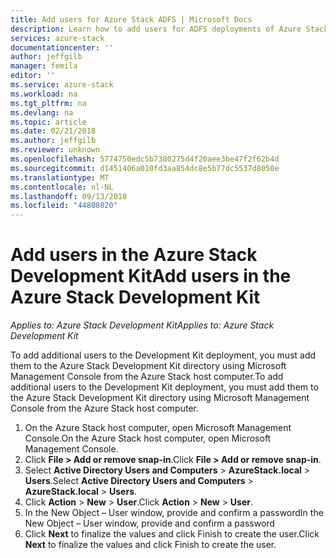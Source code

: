 ```yaml
---
title: Add users for Azure Stack ADFS | Microsoft Docs
description: Learn how to add users for ADFS deployments of Azure Stack
services: azure-stack
documentationcenter: ''
author: jeffgilb
manager: femila
editor: ''
ms.service: azure-stack
ms.workload: na
ms.tgt_pltfrm: na
ms.devlang: na
ms.topic: article
ms.date: 02/21/2018
ms.author: jeffgilb
ms.reviewer: unknown
ms.openlocfilehash: 5774750edc5b7380275d4f20aee3be47f2f62b4d
ms.sourcegitcommit: d1451406a010fd3aa854dc8e5b77dc5537d8050e
ms.translationtype: MT
ms.contentlocale: nl-NL
ms.lasthandoff: 09/13/2018
ms.locfileid: "44808020"
---
```

# <a name="add-users-in-the-azure-stack-development-kit"></a><span data-ttu-id="475a7-103">Add users in the Azure Stack Development Kit</span><span class="sxs-lookup"><span data-stu-id="475a7-103">Add users in the Azure Stack Development Kit</span></span>

<span data-ttu-id="475a7-104">*Applies to: Azure Stack Development Kit*</span><span class="sxs-lookup"><span data-stu-id="475a7-104">*Applies to: Azure Stack Development Kit*</span></span>

<span data-ttu-id="475a7-105">To add additional users to the Development Kit deployment, you must add them to the Azure Stack Development Kit directory using Microsoft Management Console from the Azure Stack host computer.</span><span class="sxs-lookup"><span data-stu-id="475a7-105">To add additional users to the Development Kit deployment, you must add them to the Azure Stack Development Kit directory using Microsoft Management Console from the Azure Stack host computer.</span></span>
1.  <span data-ttu-id="475a7-106">On the Azure Stack host computer, open Microsoft Management Console.</span><span class="sxs-lookup"><span data-stu-id="475a7-106">On the Azure Stack host computer, open Microsoft Management Console.</span></span>
2.  <span data-ttu-id="475a7-107">Click **File > Add or remove snap-in**.</span><span class="sxs-lookup"><span data-stu-id="475a7-107">Click **File > Add or remove snap-in**.</span></span>
3.  <span data-ttu-id="475a7-108">Select **Active Directory Users and Computers** > **AzureStack.local** > **Users**.</span><span class="sxs-lookup"><span data-stu-id="475a7-108">Select **Active Directory Users and Computers** > **AzureStack.local** > **Users**.</span></span>
4.  <span data-ttu-id="475a7-109">Click **Action** > **New** > **User**.</span><span class="sxs-lookup"><span data-stu-id="475a7-109">Click **Action** > **New** > **User**.</span></span>
5.  <span data-ttu-id="475a7-110">In the New Object – User window, provide and confirm a password</span><span class="sxs-lookup"><span data-stu-id="475a7-110">In the New Object – User window, provide and confirm a password</span></span>
6.  <span data-ttu-id="475a7-111">Click **Next** to finalize the values and click Finish to create the user.</span><span class="sxs-lookup"><span data-stu-id="475a7-111">Click **Next** to finalize the values and click Finish to create the user.</span></span>


